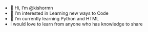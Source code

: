 - 👋 Hi, I’m @kishormn
- 👀 I’m interested in Learning new ways to Code
- 🌱 I’m currently learning Python and HTML
- I would love to learn from anyone who has knowledge to share


<!---
kishormn/kishormn is a ✨ special ✨ repository because its `README.md` (this file) appears on your GitHub profile.
You can click the Preview link to take a look at your changes.
--->
